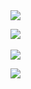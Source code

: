 <img src="https://capsule-render.vercel.app/api?type=waving&color=auto&height=200&section=header&text=주노-bara&fontSize=90" />

<img src="https://github-readme-stats.vercel.app/api/top-langs/?username=juno-bara&layout=compact"><br><br>
<img src="https://github-readme-stats.vercel.app/api?username=juno-bara&show_icons=true">

<img src="https://img.shields.io/badge/python-3776AB?style=flat&logo=TypeScript&logoColor=white"/>
